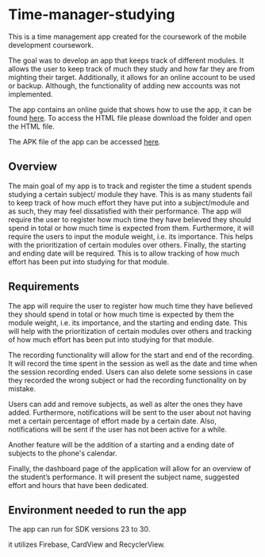 # Time-manager-studying

This is a time management app created for the coursework of the mobile development coursework.

The goal was to develop an app that keeps track of different modules. It allows the user to keep track of much they study and how far they are from mighting their target. Additionally, it allows for an online account to be used or backup. Although, the functionality of adding new accounts was not implemented.

The app contains an online guide that shows how to use the app, it can be found [here](app/src/main/assets). To access the HTML file please download the folder and open the HTML file.

The APK file of the app can be accessed [here](app-debug.apk).

## Overview

The main goal of my app is to track and register the time a student spends studying a certain subject/ module they have. This is as many students fail to keep track of how much effort they have put into a subject/module and as such, they may feel dissatisfied with their performance. The app will require the user to register how much time they have believed they should spend in total or how much time is expected from them. Furthermore, it will require the users to input the module weight, i.e. its importance. This helps with the prioritization of certain modules over others. Finally, the starting and ending date will be required. This is to allow tracking of how much effort has been put into studying for that module.

## Requirements

The app will require the user to register how much time they have believed they should spend in total or how much time is expected by them the module weight, i.e. its importance, and the starting and ending date. This will help with the prioritization of certain modules over others and tracking of how much effort has been put into studying for that module.

The recording functionality will allow for the start and end of the recording. It will record the time spent in the session as well as the date and time when the session recording ended. Users can also delete some sessions in case they recorded the wrong subject or had the recording functionality on by mistake.

Users can add and remove subjects, as well as alter the ones they have added. Furthermore, notifications will be sent to the user about not having met a certain percentage of effort made by a certain date. Also, notifications will be sent if the user has not been active for a while.

Another feature will be the addition of a starting and a ending date of subjects to the phone's calendar.

Finally, the dashboard page of the application will allow for an overview of the student’s performance. It will present the subject name, suggested effort and hours that have been dedicated.

## Environment needed to run the app

The app can run for SDK versions 23 to 30.

it utilizes Firebase, CardView and RecyclerView.

